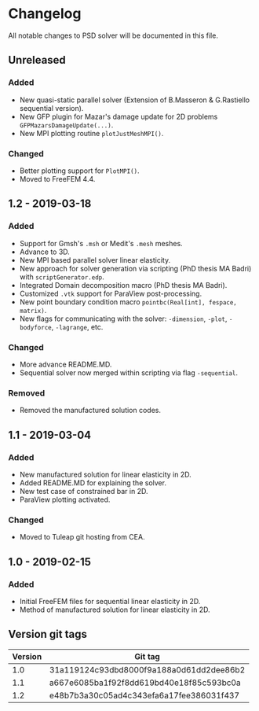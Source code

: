# Changelog
All notable changes to PSD solver will be documented in this file.

## Unreleased
### Added
- New quasi-static parallel solver (Extension of B.Masseron & G.Rastiello sequential version).
- New GFP plugin for Mazar's damage update for 2D problems `GFPMazarsDamageUpdate(...)`.
- New MPI plotting routine `plotJustMeshMPI()`.

### Changed
- Better plotting support for `PlotMPI()`.
- Moved to FreeFEM 4.4.

## 1.2 - 2019-03-18
### Added
- Support for Gmsh's `.msh`  or Medit's `.mesh` meshes.
- Advance to 3D.
- New MPI based parallel solver linear elasticity.
- New approach for solver generation via scripting (PhD thesis MA Badri) with `scriptGenerator.edp`.
- Integrated Domain decomposition macro (PhD thesis MA Badri).
- Customized `.vtk` support for ParaView post-processing.
- New point boundary condition macro `pointbc(Real[int], fespace, matrix)`.
- New flags for communicating with the solver: `-dimension`, `-plot`, `-bodyforce`, `-lagrange`, etc.


### Changed
- More advance README.MD.
- Sequential solver now merged within scripting via flag `-sequential`.

### Removed
- Removed the manufactured solution codes.

## 1.1 - 2019-03-04
### Added
- New manufactured solution for linear elasticity in 2D.
- Added README.MD for explaining the solver.
- New test case of constrained bar in 2D.
- ParaView plotting activated.

### Changed
- Moved to Tuleap git hosting from CEA.

## 1.0 - 2019-02-15
### Added
- Initial FreeFEM files for sequential linear elasticity in 2D.
- Method of manufactured solution for linear elasticity in 2D.

## Version git tags ##

| Version    | Git tag                                 | 
| ---------- | ----------------------------------------|
| 1.0        |31a119124c93dbd8000f9a188a0d61dd2dee86b2 | 
| 1.1        |a667e6085ba1f92f8dd619bd40e18f85c593bc0a |
| 1.2        |e48b7b3a30c05ad4c343efa6a17fee386031f437 |
